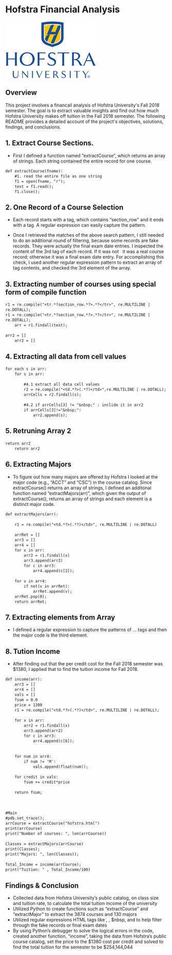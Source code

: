 # Hofstra Financial Analysis

![](https://github.com/abaankhalid17/Hofstra_financial_analysis/blob/main/hofstra%20banner.png)

## Overview
This project involves a financail analysis of Hofstra University's Fall 2018 semester. The goal is to extract valuable insights and find out how much Hofstra University makes off tuition in the Fall 2018 semester. The following README provides a detailed account of the project's objectives, solutions, findings, and conclusions.

## 1. Extract Course Sections.

- First I defined a function named “extractCourse”, which returns an array of strings. Each string contained the entire record for one course.

```python3
def extractCourse(fname):
	#1. read the entire file as one string
	f1 = open(fname, "r");
	text = f1.read();
	f1.close();
```

## 2. One Record of a Course Selection

- Each record starts with a <tr> tag, which contains “section_row” and it ends with a </tr> tag. A regular expression can easily capture the pattern.

- Once I retrieved the matches of the above search pattern, I still needed to do an additional round of filtering, because some records are fake records. They were actually the final exam date entries. I inspected the content of the 3rd <td> tag of each record. If it was not &nbsp; it was a real course record; otherwise it was a final exam date entry. For accomplishing this check, I used another regular expression pattern to extract an array of <td> tag contents, and checked the 3rd element of the array.

## 3. Extracting number of courses using special form of compile function

```python3
r1 = re.compile("<tr.*?section_row.*?>.*?</tr>", re.MULTILINE | re.DOTALL);
r1 = re.compile("<tr.*?section_row.*?>.*?</tr>", re.MULTILINE | re.DOTALL);
	arr = r1.findall(text);

arr2 = []
	arr2 = []
```

## 4. Extracting all data from cell values

```
for each s in arr:
	for s in arr:
			
		#4.1 extract all data cell values
		r2 = re.compile("<td.*?>(.*?)</td>",re.MULTILINE | re.DOTALL);
		arrCells = r2.findall(s);		

		#4.2 if arrCells[3] != "&nbsp;" : inclide it in arr2
		if arrCells[3]!="&nbsp;":
			arr2.append(s);
```

## 5. Retruning Array 2

```
return arr2
	return arr2
```

## 6. Extracting Majors

- To figure out how many majors are offered by Hofstra I looked at the major code (e.g., “ACCT” and “CSC”) in the course catalog. Since extractCourse() returns an array of strings, I defined an additonal function named “extractMajors(arr)”, which given the output of extractCourse(), returns an array of strings and each element is a distinct major code.

```
def extractMajors(arr):
	
	r1 = re.compile("<td.*?>(.*?)</td>", re.MULTILINE | re.DOTALL)

	arrRet = []
	arr3 = []
	arr4 = []
	for x in arr:
		arr2 = r1.findall(x)
		arr3.append(arr2)
		for c in arr3:
			arr4.append(c[2]);

	for v in arr4:
		if not(v in arrRet):
			arrRet.append(v);
	arrRet.pop(0);
	return arrRet;
```

## 7. Extracting elements from Array

- I defined a regular expression to capture the patterns of <td>…</td> tags and then the major code is the third element.

## 8. Tution Income

- After finding out that the per credit cost for the Fall 2018 semester was $1380, I applied that to find the tuition income for Fall 2018.

```
def income(arr):
	arr3 = []
	arr4 = []
	vals = []
	fsum = 0.0
	price = 1300
	r1 = re.compile("<td.*?>(.*?)</td>", re.MULTILINE | re.DOTALL);

	for x in arr:
		arr2 = r1.findall(x)
		arr3.append(arr2)
		for c in arr3:
			arr4.append(c[6]);


	for num in arr4:
		if num != 'M':
			vals.append(float(num));

	for credit in vals:
		fsum += credit*price

	return fsum;



#Main
#pdb.set_trace();
arrCourse = extractCourse("hofstra.html")
print(arrCourse)
print("Number of courses: ", len(arrCourse))

Classes = extractMajors(arrCourse)
print(Classes);
print("Majors: ", len(Classes));

Total_Income = income(arrCourse);
print("Tuition: " , Total_Income/100)

```
## Findings & Conclusion
- Collected data from Hofstra University’s public catalog, on class size and tuition rate, to calculate the total tuition income of the university
- Utilized Python to create functions such as “extractCourse” and “extractMajor” to extract the 3874 courses and 130 majors
- Utilized regular expressions HTML tags like <t>, </tr>, $nbsp, and <td> to help filter through the fake records or final exam dates
- By using Python’s debugger to solve the logical errors in the code, created another function, “income”, taking the data from Hofstra’s public course catalog, set the price to the $1380 cost per credit and solved to find the total tuition for the semester to be $254,144,044





 

